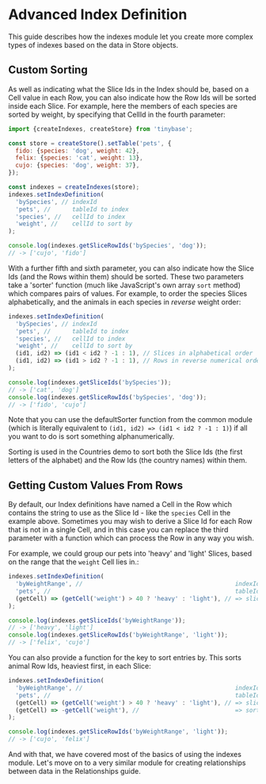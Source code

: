 # Advanced Index Definition

This guide describes how the indexes module let you create more complex types of
indexes based on the data in Store objects.

## Custom Sorting

As well as indicating what the Slice Ids in the Index should be, based on a Cell
value in each Row, you can also indicate how the Row Ids will be sorted inside
each Slice. For example, here the members of each species are sorted by weight,
by specifying that CellId in the fourth parameter:

```jsx
import {createIndexes, createStore} from 'tinybase';

const store = createStore().setTable('pets', {
  fido: {species: 'dog', weight: 42},
  felix: {species: 'cat', weight: 13},
  cujo: {species: 'dog', weight: 37},
});

const indexes = createIndexes(store);
indexes.setIndexDefinition(
  'bySpecies', // indexId
  'pets', //      tableId to index
  'species', //   cellId to index
  'weight', //    cellId to sort by
);

console.log(indexes.getSliceRowIds('bySpecies', 'dog'));
// -> ['cujo', 'fido']
```

With a further fifth and sixth parameter, you can also indicate how the Slice
Ids (and the Rows within them) should be sorted. These two parameters take a
'sorter' function (much like JavaScript's own array `sort` method) which
compares pairs of values. For example, to order the species Slices
alphabetically, and the animals in each species in _reverse_ weight order:

```jsx
indexes.setIndexDefinition(
  'bySpecies', // indexId
  'pets', //      tableId to index
  'species', //   cellId to index
  'weight', //    cellId to sort by
  (id1, id2) => (id1 < id2 ? -1 : 1), // Slices in alphabetical order
  (id1, id2) => (id1 > id2 ? -1 : 1), // Rows in reverse numerical order
);

console.log(indexes.getSliceIds('bySpecies'));
// -> ['cat', 'dog']
console.log(indexes.getSliceRowIds('bySpecies', 'dog'));
// -> ['fido', 'cujo']
```

Note that you can use the defaultSorter function from the common module (which
is literally equivalent to `(id1, id2) => (id1 < id2 ? -1 : 1)`) if all you want
to do is sort something alphanumerically.

Sorting is used in the Countries demo to sort both the Slice Ids (the first
letters of the alphabet) and the Row Ids (the country names) within them.

## Getting Custom Values From Rows

By default, our Index definitions have named a Cell in the Row which contains
the string to use as the Slice Id - like the `species` Cell in the example
above. Sometimes you may wish to derive a Slice Id for each Row that is not in a
single Cell, and in this case you can replace the third parameter with a
function which can process the Row in any way you wish.

For example, we could group our pets into 'heavy' and 'light' Slices, based on
the range that the `weight` Cell lies in.:

```js
indexes.setIndexDefinition(
  'byWeightRange', //                                           indexId
  'pets', //                                                    tableId to index
  (getCell) => (getCell('weight') > 40 ? 'heavy' : 'light'), // => sliceId
);

console.log(indexes.getSliceIds('byWeightRange'));
// -> ['heavy', 'light']
console.log(indexes.getSliceRowIds('byWeightRange', 'light'));
// -> ['felix', 'cujo']
```

You can also provide a function for the key to sort entries by. This sorts
animal Row Ids, heaviest first, in each Slice:

```js
indexes.setIndexDefinition(
  'byWeightRange', //                                           indexId
  'pets', //                                                    tableId to index
  (getCell) => (getCell('weight') > 40 ? 'heavy' : 'light'), // => sliceId
  (getCell) => -getCell('weight'), //                           => sort key
);

console.log(indexes.getSliceRowIds('byWeightRange', 'light'));
// -> ['cujo', 'felix']
```

And with that, we have covered most of the basics of using the indexes module.
Let's move on to a very similar module for creating relationships between data
in the Relationships guide.
